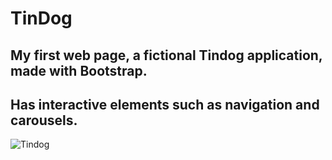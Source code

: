 # TinDog

## My first web page, a fictional Tindog application, made with Bootstrap.
## Has interactive elements such as navigation and carousels.
![Tindog](https://github.com/diorithaliti/Web-Development-Bootcamp/assets/74361197/58bb1b28-70ae-4b6d-9609-1f2bc127f1cd)
